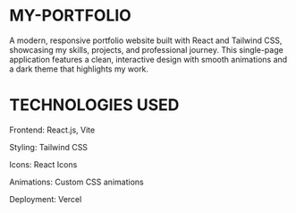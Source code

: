 # MY-PORTFOLIO
A modern, responsive portfolio website built with React and Tailwind CSS, showcasing my skills, projects, and professional journey. This single-page application features a clean, interactive design with smooth animations and a dark theme that highlights my work.

# TECHNOLOGIES USED

Frontend: React.js, Vite

Styling: Tailwind CSS

Icons: React Icons

Animations: Custom CSS animations

Deployment: Vercel
